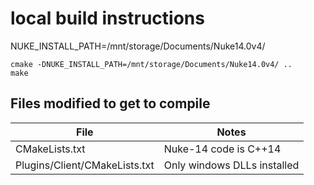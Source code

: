 # local build instructions

NUKE_INSTALL_PATH=/mnt/storage/Documents/Nuke14.0v4/

```
cmake -DNUKE_INSTALL_PATH=/mnt/storage/Documents/Nuke14.0v4/ ..
make
```

## Files modified to get to compile
| File | Notes |
|------|-------|
| CMakeLists.txt | Nuke-14 code is C++14 |
| Plugins/Client/CMakeLists.txt | Only windows DLLs installed |
